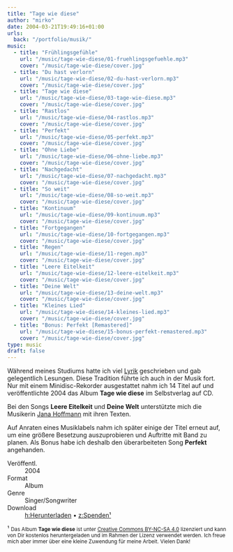 ```yaml
---
title: "Tage wie diese"
author: "mirko"
date: 2004-03-21T19:49:16+01:00
urls:
  back: "/portfolio/musik/"
music:
  - title: "Frühlingsgefühle"
    url: "/music/tage-wie-diese/01-fruehlingsgefuehle.mp3"
    cover: "/music/tage-wie-diese/cover.jpg"
  - title: "Du hast verlorn"
    url: "/music/tage-wie-diese/02-du-hast-verlorn.mp3"
    cover: "/music/tage-wie-diese/cover.jpg"
  - title: "Tage wie diese"
    url: "/music/tage-wie-diese/03-tage-wie-diese.mp3"
    cover: "/music/tage-wie-diese/cover.jpg"
  - title: "Rastlos"
    url: "/music/tage-wie-diese/04-rastlos.mp3"
    cover: "/music/tage-wie-diese/cover.jpg"
  - title: "Perfekt"
    url: "/music/tage-wie-diese/05-perfekt.mp3"
    cover: "/music/tage-wie-diese/cover.jpg"
  - title: "Ohne Liebe"
    url: "/music/tage-wie-diese/06-ohne-liebe.mp3"
    cover: "/music/tage-wie-diese/cover.jpg"
  - title: "Nachgedacht"
    url: "/music/tage-wie-diese/07-nachgedacht.mp3"
    cover: "/music/tage-wie-diese/cover.jpg"
  - title: "So weit"
    url: "/music/tage-wie-diese/08-so-weit.mp3"
    cover: "/music/tage-wie-diese/cover.jpg"
  - title: "Kontinuum"
    url: "/music/tage-wie-diese/09-kontinuum.mp3"
    cover: "/music/tage-wie-diese/cover.jpg"
  - title: "Fortgegangen"
    url: "/music/tage-wie-diese/10-fortgegangen.mp3"
    cover: "/music/tage-wie-diese/cover.jpg"
  - title: "Regen"
    url: "/music/tage-wie-diese/11-regen.mp3"
    cover: "/music/tage-wie-diese/cover.jpg"
  - title: "Leere Eitelkeit"
    url: "/music/tage-wie-diese/12-leere-eitelkeit.mp3"
    cover: "/music/tage-wie-diese/cover.jpg"
  - title: "Deine Welt"
    url: "/music/tage-wie-diese/13-deine-welt.mp3"
    cover: "/music/tage-wie-diese/cover.jpg"
  - title: "Kleines Lied"
    url: "/music/tage-wie-diese/14-kleines-lied.mp3"
    cover: "/music/tage-wie-diese/cover.jpg"
  - title: "Bonus: Perfekt [Remastered]"
    url: "/music/tage-wie-diese/15-bonus-perfekt-remastered.mp3"
    cover: "/music/tage-wie-diese/cover.jpg"
type: music
draft: false
---
```


Während meines Studiums hatte ich viel [Lyrik](/portfolio/lyrik/) geschrieben und gab gelegentlich Lesungen. Diese Tradition führte ich auch in der Musik fort. Nur mit einem Minidisc-Rekorder ausgestattet nahm ich 14 Titel auf und veröffentlichte 2004 das Album **Tage wie diese** im Selbstverlag auf CD.

Bei den Songs **Leere Eitelkeit** und **Deine Welt** unterstützte mich die Musikerin [Jana Hoffmann](https://www.jana-hoffmann.de) mit ihren Texten.

Auf Anraten eines Musiklabels nahm ich später einige der Titel erneut auf, um eine größere Besetzung auszuprobieren und Auftritte mit Band zu planen. Als Bonus habe ich deshalb den überarbeiteten Song **Perfekt** angehanden.

<dl>
  <dt>Veröffentl.</dt><dd>2004</dd>
  <dt>Format</dt><dd>Album</dd>
  <dt>Genre</dt><dd>Singer/Songwriter</dd>
  <dt>Download</dt><dd><a accesskey="h" href="/music/tage-wie-diese/tage-wie-diese-mirko-schubert.zip">h:Herunterladen</a> &bull; <a accesskey="z" href="https://www.paypal.me/mirkoschubert/5" title="Unterstütze mich!" target="_blank">z:Spenden&sup1;</a></dd>
</dl>

&sup1; <small>Das Album **Tage wie diese** ist unter [Creative Commons BY-NC-SA 4.0](https://creativecommons.org/licenses/by-nc-sa/4.0/) lizenziert und kann von Dir kostenlos heruntergeladen und im Rahmen der Lizenz verwendet werden. Ich freue mich aber immer über eine kleine Zuwendung für meine Arbeit. Vielen Dank!</small>
